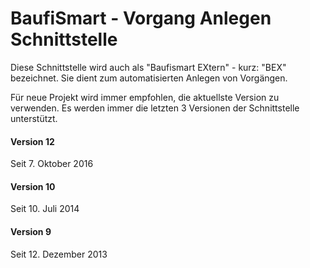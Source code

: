 
BaufiSmart - Vorgang Anlegen Schnittstelle
==============================================

Diese Schnittstelle wird auch als "Baufismart EXtern" - kurz: "BEX" bezeichnet.
Sie dient zum automatisierten Anlegen von Vorgängen.

Für neue Projekt wird immer empfohlen, die aktuellste Version zu verwenden.
Es werden immer die letzten 3 Versionen der Schnittstelle unterstützt.

#### Version 12

Seit 7. Oktober 2016

#### Version 10

Seit 10. Juli 2014

#### Version 9

Seit 12. Dezember 2013

